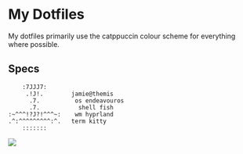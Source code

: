 # My Dotfiles
My dotfiles primarily use the catppuccin colour scheme for everything where possible.

## Specs
```
    :7JJJ7:      
     .!J!.        jamie@themis
      .7.          os endeavouros
      .7.           shell fish
:~^^^!?J?!^^^~:    wm hyprland
.^:^^^^^^^^^:^.   term kitty
    :::::::    
```

<img src="https://cdn.discordapp.com/attachments/548882548122451980/1122588096257589419/image.png"/>
